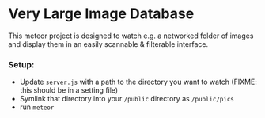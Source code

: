 # Very Large Image Database

This meteor project is designed to watch e.g. a networked folder of images and display them in an easily scannable & filterable interface.

### Setup:
- Update `server.js` with a path to the directory you want to watch (FIXME: this should be in a setting file)
- Symlink that directory into your `/public` directory as `/public/pics`
- run `meteor`
